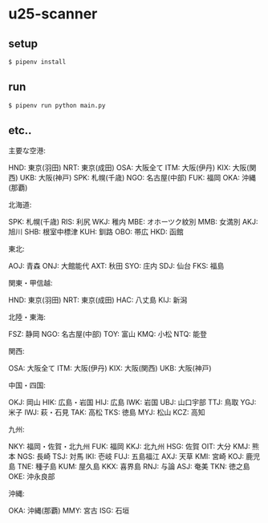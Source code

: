 # u25-scanner

## setup
```sh
$ pipenv install
```

## run
```sh
$ pipenv run python main.py
```

## etc..

主要な空港:

HND: 東京(羽田)
NRT: 東京(成田)
OSA: 大阪全て
ITM: 大阪(伊丹)
KIX: 大阪(関西)
UKB: 大阪(神戸)
SPK: 札幌(千歳)
NGO: 名古屋(中部)
FUK: 福岡
OKA: 沖縄(那覇)

北海道:

SPK: 札幌(千歳)
RIS: 利尻
WKJ: 稚内
MBE: オホーツク紋別
MMB: 女満別
AKJ: 旭川
SHB: 根室中標津
KUH: 釧路
OBO: 帯広
HKD: 函館

東北:

AOJ: 青森
ONJ: 大館能代
AXT: 秋田
SYO: 庄内
SDJ: 仙台
FKS: 福島

関東・甲信越:

HND: 東京(羽田)
NRT: 東京(成田)
HAC: 八丈島
KIJ: 新潟

北陸・東海:

FSZ: 静岡
NGO: 名古屋(中部)
TOY: 富山
KMQ: 小松
NTQ: 能登

関西:

OSA: 大阪全て
ITM: 大阪(伊丹)
KIX: 大阪(関西)
UKB: 大阪(神戸)

中国・四国:

OKJ: 岡山
HIK: 広島・岩国
HIJ: 広島
IWK: 岩国
UBJ: 山口宇部
TTJ: 鳥取
YGJ: 米子
IWJ: 萩・石見
TAK: 高松
TKS: 徳島
MYJ: 松山
KCZ: 高知

九州:

NKY: 福岡・佐賀・北九州
FUK: 福岡
KKJ: 北九州
HSG: 佐賀
OIT: 大分
KMJ: 熊本
NGS: 長崎
TSJ: 対馬
IKI: 壱岐
FUJ: 五島福江
AXJ: 天草
KMI: 宮崎
KOJ: 鹿児島
TNE: 種子島
KUM: 屋久島
KKX: 喜界島
RNJ: 与論
ASJ: 奄美
TKN: 徳之島
OKE: 沖永良部

沖縄:

OKA: 沖縄(那覇)
MMY: 宮古
ISG: 石垣